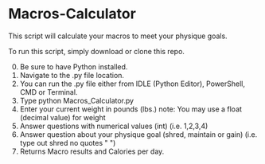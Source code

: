 # Macros-Calculator
This script will calculate your macros to meet your physique goals.

To run this script, simply download or clone this repo.

0. Be sure to have Python installed.
1. Navigate to the .py file location.
2. You can run the .py file either from IDLE (Python Editor), PowerShell, CMD or Terminal.
3. Type python Macros_Calculator.py
4. Enter your current weight in pounds (lbs.)
  note: You may use a float (decimal value) for weight
5. Answer questions with numerical values (int) (i.e. 1,2,3,4)
6. Answer question about your physique goal (shred, maintain or gain)
  (i.e. type out shred no quotes " ")
7. Returns Macro results and Calories per day.
